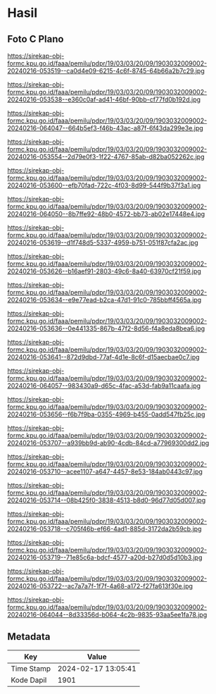 # Hasil

## Foto C Plano

https://sirekap-obj-formc.kpu.go.id/faaa/pemilu/pdpr/19/03/03/20/09/1903032009002-20240216-053519--ca0d4e09-6215-4c6f-8745-64b66a2b7c29.jpg

https://sirekap-obj-formc.kpu.go.id/faaa/pemilu/pdpr/19/03/03/20/09/1903032009002-20240216-053538--e360c0af-ad41-46bf-90bb-cf77fd0b192d.jpg

https://sirekap-obj-formc.kpu.go.id/faaa/pemilu/pdpr/19/03/03/20/09/1903032009002-20240216-064047--664b5ef3-f46b-43ac-a87f-6f43da299e3e.jpg

https://sirekap-obj-formc.kpu.go.id/faaa/pemilu/pdpr/19/03/03/20/09/1903032009002-20240216-053554--2d79e0f3-1f22-4767-85ab-d82ba052262c.jpg

https://sirekap-obj-formc.kpu.go.id/faaa/pemilu/pdpr/19/03/03/20/09/1903032009002-20240216-053600--efb70fad-722c-4f03-8d99-544f9b37f3a1.jpg

https://sirekap-obj-formc.kpu.go.id/faaa/pemilu/pdpr/19/03/03/20/09/1903032009002-20240216-064050--8b7ffe92-48b0-4572-bb73-ab02e17448e4.jpg

https://sirekap-obj-formc.kpu.go.id/faaa/pemilu/pdpr/19/03/03/20/09/1903032009002-20240216-053619--d1f748d5-5337-4959-b751-051f87cfa2ac.jpg

https://sirekap-obj-formc.kpu.go.id/faaa/pemilu/pdpr/19/03/03/20/09/1903032009002-20240216-053626--b16aef91-2803-49c6-8a40-63970cf21f59.jpg

https://sirekap-obj-formc.kpu.go.id/faaa/pemilu/pdpr/19/03/03/20/09/1903032009002-20240216-053634--e9e77ead-b2ca-47d1-91c0-785bbff4565a.jpg

https://sirekap-obj-formc.kpu.go.id/faaa/pemilu/pdpr/19/03/03/20/09/1903032009002-20240216-053636--0e441335-867b-47f2-8d56-f4a8eda8bea6.jpg

https://sirekap-obj-formc.kpu.go.id/faaa/pemilu/pdpr/19/03/03/20/09/1903032009002-20240216-053641--872d9dbd-77af-4d1e-8c6f-d15aecbae0c7.jpg

https://sirekap-obj-formc.kpu.go.id/faaa/pemilu/pdpr/19/03/03/20/09/1903032009002-20240216-064057--983430a9-d65c-4fac-a53d-fab9a11caafa.jpg

https://sirekap-obj-formc.kpu.go.id/faaa/pemilu/pdpr/19/03/03/20/09/1903032009002-20240216-053656--f6b7f9ba-0355-4969-b455-0add547fb25c.jpg

https://sirekap-obj-formc.kpu.go.id/faaa/pemilu/pdpr/19/03/03/20/09/1903032009002-20240216-053707--a939bb9d-ab90-4cdb-84cd-a77969300dd2.jpg

https://sirekap-obj-formc.kpu.go.id/faaa/pemilu/pdpr/19/03/03/20/09/1903032009002-20240216-053710--acee1107-a647-4457-8e53-184ab0443c97.jpg

https://sirekap-obj-formc.kpu.go.id/faaa/pemilu/pdpr/19/03/03/20/09/1903032009002-20240216-053714--08b425f0-3838-4513-b8d0-96d77d05d007.jpg

https://sirekap-obj-formc.kpu.go.id/faaa/pemilu/pdpr/19/03/03/20/09/1903032009002-20240216-053718--c705f46b-ef66-4ad1-885d-3172da2b59cb.jpg

https://sirekap-obj-formc.kpu.go.id/faaa/pemilu/pdpr/19/03/03/20/09/1903032009002-20240216-053719--71e85c6a-bdcf-4577-a20d-b27d0d5d10b3.jpg

https://sirekap-obj-formc.kpu.go.id/faaa/pemilu/pdpr/19/03/03/20/09/1903032009002-20240216-053722--ac7a7a7f-1f7f-4a68-a172-f27fa613f30e.jpg

https://sirekap-obj-formc.kpu.go.id/faaa/pemilu/pdpr/19/03/03/20/09/1903032009002-20240216-064044--8d33356d-b064-4c2b-9835-93aa5ee1fa78.jpg


## Metadata

| Key        | Value               |
| ---------- | ------------------- |
| Time Stamp | 2024-02-17 13:05:41 |
| Kode Dapil | 1901                |



